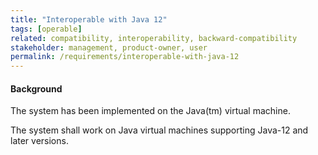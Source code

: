 ```yaml
---
title: "Interoperable with Java 12"
tags: [operable]
related: compatibility, interoperability, backward-compatibility
stakeholder: management, product-owner, user
permalink: /requirements/interoperable-with-java-12
---
```


<div class="quality-requirement" markdown="1">

#### Background

The system has been implemented on the Java(tm) virtual machine.

The system shall work on Java virtual machines supporting Java-12 and later versions.
 
</div><br>




